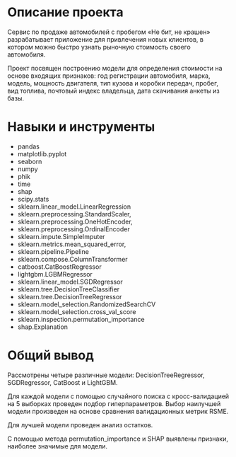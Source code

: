 # Описание проекта
Сервис по продаже автомобилей с пробегом «Не бит, не крашен» разрабатывает 
приложение для привлечения новых клиентов, в котором можно быстро узнать 
рыночную стоимость своего автомобиля.

Проект посвящен построению модели для определения 
стоимости на основе входящих признаков: год регистрации автомобиля, марка, модель, 
мощность двигателя, тип кузова и коробки передач, пробег, вид топлива, 
почтовый индекс владельца, дата скачивания анкеты из базы.

# Навыки и инструменты
- pandas
- matplotlib.pyplot
- seaborn
- numpy
- phik
- time
- shap
- scipy.stats
- sklearn.linear_model.LinearRegression
- sklearn.preprocessing.StandardScaler,
- sklearn.preprocessing.OneHotEncoder,
- sklearn.preprocessing.OrdinalEncoder
- sklearn.impute.SimpleImputer
- sklearn.metrics.mean_squared_error,
- sklearn.pipeline.Pipeline
- sklearn.compose.ColumnTransformer
- catboost.CatBoostRegressor
- lightgbm.LGBMRegressor
- sklearn.linear_model.SGDRegressor
- sklearn.tree.DecisionTreeClassifier
- sklearn.tree.DecisionTreeRegressor
- sklearn.model_selection.RandomizedSearchCV
- sklearn.model_selection.cross_val_score
- sklearn.inspection.permutation_importance
- shap.Explanation



# Общий вывод
Рассмотрены четыре различные модели: DecisionTreeRegressor, SGDRegressor, CatBoost и LightGBM.

Для каждой модели с помощью случайного поиска с кросс-валидацией на 5 выборках проведен подбор гиперпараметров.
Выбор наилучшей модели произведен на основе сравнения валидационных метрик RSME. 

Для лучшей модели проведен анализ остатков.

С помощью метода permutation_importance и SHAP выявлены признаки, наиболее значимые для модели.
